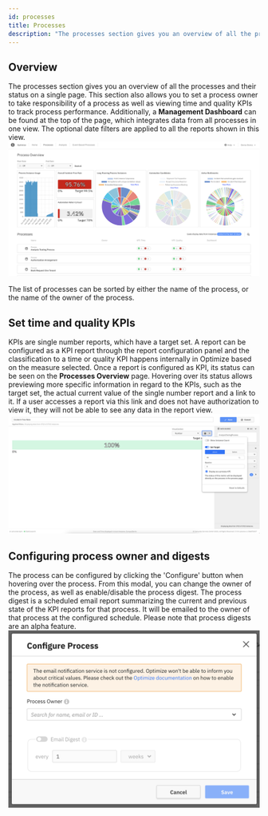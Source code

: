 ```yaml
---
id: processes
title: Processes
description: "The processes section gives you an overview of all the processes and their status on a single page."
---
```


## Overview

The processes section gives you an overview of all the processes and their status on a single page.
This section also allows you to set a process owner to take responsibility of a process as well as viewing time and quality KPIs to track process performance. Additionally, a **Management Dashboard** can be found at the top of the page, which integrates data from all processes in one view. The optional date filters are applied to all the reports shown in this view.
![Processes page](./img/processOverview.png)

The list of processes can be sorted by either the name of the process, or the name of the owner of the process.

## Set time and quality KPIs

KPIs are single number reports, which have a target set. A report can be configured as a KPI report through the report configuration panel and the classification to a time or quality KPI happens internally in Optimize based on the measure selected.
Once a report is configured as KPI, its status can be seen on the **Processes Overview** page. Hovering over its status allows previewing more specific information in regard to the KPIs, such as the target set, the actual current value of the single number report and a link to it. If a user accesses a report via this link and does not have authorization to view it, they will not be able to see any data in the report view.
![Set time and quality KPIs](./img/kpiConfiguration.png)

## Configuring process owner and digests

The process can be configured by clicking the 'Configure' button when hovering over the process. From this modal, you can change the owner of the process, as well as enable/disable the process digest. The process digest is a scheduled email report summarizing the current and previous state of the KPI reports for that process. It will be emailed to the owner of that process at the configured schedule. Please note that process digests are an alpha feature.
![Configure Process](./img/configureProcess.png)
